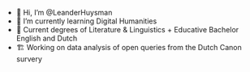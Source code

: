 - 👋 Hi, I’m @LeanderHuysman
- 🌱 I’m currently learning Digital Humanities
- 📖 Current degrees of Literature & Linguistics + Educative Bachelor English and Dutch
- 🏗️ Working on data analysis of open queries from the Dutch Canon survery


